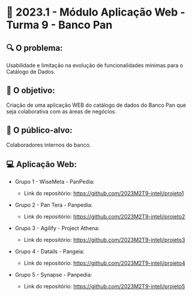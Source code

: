 # 🙋‍ 2023.1 - Módulo Aplicação Web - Turma 9 - Banco Pan

## :mag: O problema:

Usabilidade e limitação na evolução de funcionalidades mínimas para o Catálogo de Dados.

## :dart: O objetivo:

Criação de uma aplicação WEB do catálogo de dados do Banco Pan que seja colaborativa com as áreas de negócios.


## :jigsaw: O público-alvo:

Colaboradores internos do banco.

## :computer: Aplicação Web:

- Grupo 1 - WiseMeta - PanPedia:
  - Link do repositório: https://github.com/2023M2T9-inteli/projeto1

- Grupo 2 - Pan Tera - Panpedia:
  - Link do repositório: https://github.com/2023M2T9-inteli/projeto2
  
- Grupo 3 - Agilify - Project Athena:
  - Link do repositório: https://github.com/2023M2T9-inteli/projeto3
  
- Grupo 4 - Datails - Pangeia: 
  - Link do repositório: https://github.com/2023M2T9-inteli/projeto4
  
- Grupo 5 - Synapse - Panpedia:
  - Link do repositório: https://github.com/2023M2T9-inteli/projeto5

